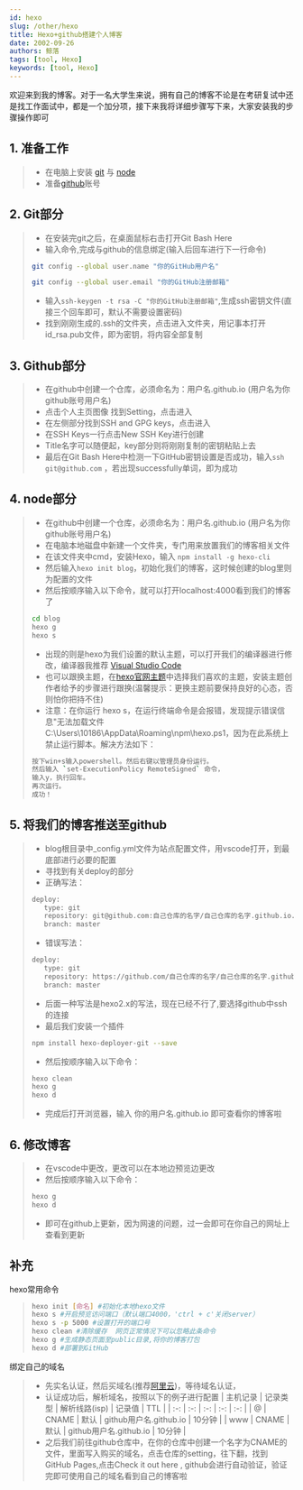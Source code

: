 ```yaml
---
id: hexo
slug: /other/hexo
title: Hexo+github搭建个人博客
date: 2002-09-26
authors: 鲸落
tags: [tool, Hexo]
keywords: [tool, Hexo]
---
```



欢迎来到我的博客。对于一名大学生来说，拥有自己的博客不论是在考研复试中还是找工作面试中，都是一个加分项，接下来我将详细步骤写下来，大家安装我的步骤操作即可

## 1. 准备工作
>* 在电脑上安装 [git](https://git-scm.com/downloads) 与 [node](https://nodejs.org/zh-cn/download/)
>* 准备[github](www.github.com)账号

## 2. Git部分
>* 在安装完git之后，在桌面鼠标右击打开Git Bash Here
>* 输入命令,完成与github的信息绑定(输入后回车进行下一行命令)
> ``` bash
> git config --global user.name "你的GitHub用户名"
> ```
> ``` bash
> git config --global user.email "你的GitHub注册邮箱"
> ```
>* 输入`ssh-keygen -t rsa -C "你的GitHub注册邮箱"`,生成ssh密钥文件(直接三个回车即可，默认不需要设置密码)
>* 找到刚刚生成的.ssh的文件夹，点击进入文件夹，用记事本打开id_rsa.pub文件，即为密钥，将内容全部复制

<!--more-->

## 3. Github部分
>* 在github中创建一个仓库，必须命名为：用户名.github.io  (用户名为你github账号用户名)
>* 点击个人主页图像 找到Setting，点击进入
>* 在左侧部分找到SSH and GPG keys，点击进入
>* 在SSH Keys一行点击New SSH Key进行创建
>* Title名字可以随便起，key部分则将刚刚复制的密钥粘贴上去
>* 最后在Git Bash Here中检测一下GitHub密钥设置是否成功，输入`ssh git@github.com` ，若出现successfully单词，即为成功

## 4. node部分
>* 在github中创建一个仓库，必须命名为：用户名.github.io  (用户名为你github账号用户名)
>* 在电脑本地磁盘中新建一个文件夹，专门用来放置我们的博客相关文件
>* 在该文件夹中cmd，安装Hexo，输入 `npm install -g hexo-cli`
>* 然后输入`hexo init blog`，初始化我们的博客，这时候创建的blog里则为配置的文件
>* 然后按顺序输入以下命令，就可以打开localhost:4000看到我们的博客了
> ``` bash
> cd blog
> hexo g
> hexo s
> ```
>* 出现的则是hexo为我们设置的默认主题，可以打开我们的编译器进行修改，编译器我推荐 [Visual Studio Code](https://code.visualstudio.com/)
>* 也可以跟换主题，在[hexo官网主题](https://hexo.io/themes/)中选择我们喜欢的主题，安装主题创作者给予的步骤进行跟换(温馨提示：更换主题前要保持良好的心态，否则怕你把持不住)
>* 注意：在你运行 hexo s，在运行终端命令是会报错，发现提示错误信息"无法加载文件 C:\Users\10186\AppData\Roaming\npm\hexo.ps1，因为在此系统上禁止运行脚本。解决方法如下：
> ``` bash
> 按下win+s输入powershell。然后右键以管理员身份运行。
> 然后输入 `set-ExecutionPolicy RemoteSigned` 命令，
> 输入y，执行回车。
> 再次运行。
> 成功！
> ```

## 5. 将我们的博客推送至github
>* blog根目录中_config.yml文件为站点配置文件，用vscode打开，到最底部进行必要的配置
>* 寻找到有关deploy的部分
>* 正确写法：
> ``` bash
> deploy:
>    type: git
>    repository: git@github.com:自己仓库的名字/自己仓库的名字.github.io.git
>    branch: master
> ```
>* 错误写法：
> ``` bash
> deploy:
>    type: git
>    repository: https://github.com/自己仓库的名字/自己仓库的名字.github.io.git
>    branch: master
> ```
>* 后面一种写法是hexo2.x的写法，现在已经不行了,要选择github中ssh的连接
>* 最后我们安装一个插件
> ``` bash
> npm install hexo-deployer-git --save
> ```
>* 然后按顺序输入以下命令：
> ``` bash
> hexo clean
> hexo g
> hexo d
> ```
>* 完成后打开浏览器，输入 你的用户名.github.io 即可查看你的博客啦

## 6. 修改博客
>* 在vscode中更改，更改可以在本地边预览边更改
>* 然后按顺序输入以下命令：
> ``` bash
> hexo g
> hexo d
> ```
>* 即可在github上更新，因为网速的问题，过一会即可在你自己的网址上查看到更新

## 补充

  hexo常用命令
> ``` bash
> hexo init [命名] #初始化本地hexo文件
> hexo s #开启预览访问端口（默认端口4000，'ctrl + c'关闭server）
> hexo s -p 5000 #设置打开的端口号
> hexo clean #清除缓存  网页正常情况下可以忽略此条命令
> hexo g #生成静态页面至public目录,将你的博客打包
> hexo d #部署到GitHub
> ```

  绑定自己的域名
>* 先实名认证，然后买域名(推荐[阿里云](https://wanwang.aliyun.com/domain/))，等待域名认证，
>* 认证成功后，解析域名，按照以下的例子进行配置
| 主机记录 | 记录类型 | 解析线路(isp) | 记录值 | TTL |
| :-: | :-: | :-: | :-: | :-: |
| @ | CNAME | 默认 | github用户名.github.io | 10分钟 |
| www | CNAME | 默认 | github用户名.github.io | 10分钟 |
>* 之后我们前往github仓库中，在你的仓库中创建一个名字为CNAME的文件，里面写入购买的域名，点击仓库的setting，往下翻，找到GitHub Pages,点击Check it out here , github会进行自动验证，验证完即可使用自己的域名看到自己的博客啦